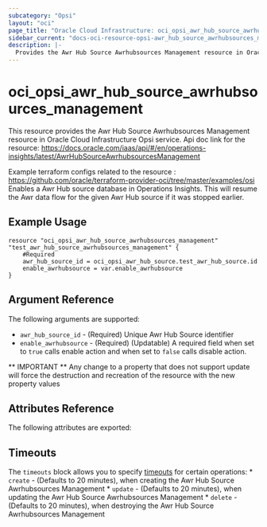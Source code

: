 ```yaml
---
subcategory: "Opsi"
layout: "oci"
page_title: "Oracle Cloud Infrastructure: oci_opsi_awr_hub_source_awrhubsources_management"
sidebar_current: "docs-oci-resource-opsi-awr_hub_source_awrhubsources_management"
description: |-
  Provides the Awr Hub Source Awrhubsources Management resource in Oracle Cloud Infrastructure Opsi service
---
```


# oci_opsi_awr_hub_source_awrhubsources_management
This resource provides the Awr Hub Source Awrhubsources Management resource in Oracle Cloud Infrastructure Opsi service.
Api doc link for the resource: https://docs.oracle.com/iaas/api/#/en/operations-insights/latest/AwrHubSourceAwrhubsourcesManagement

Example terraform configs related to the resource : https://github.com/oracle/terraform-provider-oci/tree/master/examples/osi
Enables a Awr Hub source database in Operations Insights. This will resume the Awr data flow for the given Awr Hub source if it was stopped earlier.

## Example Usage

```hcl
resource "oci_opsi_awr_hub_source_awrhubsources_management" "test_awr_hub_source_awrhubsources_management" {
	#Required
	awr_hub_source_id = oci_opsi_awr_hub_source.test_awr_hub_source.id
	enable_awrhubsource = var.enable_awrhubsource
}
```

## Argument Reference

The following arguments are supported:

* `awr_hub_source_id` - (Required) Unique Awr Hub Source identifier
* `enable_awrhubsource` - (Required) (Updatable) A required field when set to `true` calls enable action and when set to `false` calls disable action.


** IMPORTANT **
Any change to a property that does not support update will force the destruction and recreation of the resource with the new property values

## Attributes Reference

The following attributes are exported:


## Timeouts

The `timeouts` block allows you to specify [timeouts](https://registry.terraform.io/providers/oracle/oci/latest/docs/guides/changing_timeouts) for certain operations:
	* `create` - (Defaults to 20 minutes), when creating the Awr Hub Source Awrhubsources Management
	* `update` - (Defaults to 20 minutes), when updating the Awr Hub Source Awrhubsources Management
	* `delete` - (Defaults to 20 minutes), when destroying the Awr Hub Source Awrhubsources Management

